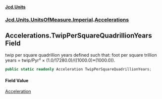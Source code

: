 #### [Jcd.Units](index 'index')
### [Jcd.Units.UnitsOfMeasure.Imperial](Jcd.Units.UnitsOfMeasure.Imperial 'Jcd.Units.UnitsOfMeasure.Imperial').[Accelerations](Accelerations 'Jcd.Units.UnitsOfMeasure.Imperial.Accelerations')

## Accelerations.TwipPerSquareQuadrillionYears Field

twip per square quadrillion years defined such that: foot per square trillion years = twip/Pyr² ×
(1.0/17280.0)/((1000.0)*(1000.0)).

```csharp
public static readonly Acceleration TwipPerSquareQuadrillionYears;
```

#### Field Value
[Acceleration](Acceleration 'Jcd.Units.UnitTypes.Acceleration')